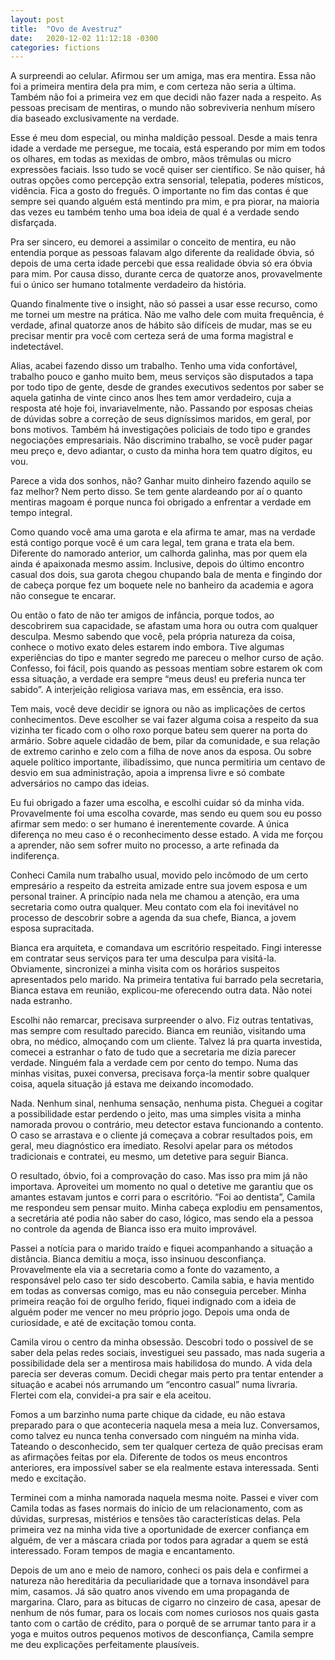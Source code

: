 ```yaml
---
layout: post
title:  "Ovo de Avestruz"
date:   2020-12-02 11:12:18 -0300
categories: fictions
---
```


A surpreendi ao celular. Afirmou ser um amiga, mas era mentira. Essa não foi a primeira mentira dela pra mim, e com certeza não seria a última. Também não foi a primeira vez em que decidi não fazer nada a respeito. As pessoas precisam de mentiras, o mundo não sobreviveria nenhum mísero dia baseado exclusivamente na verdade.

<!--more-->

Esse é meu dom especial, ou minha maldição pessoal. Desde a mais tenra idade a verdade me persegue, me tocaia, está esperando por mim em todos os olhares, em todas as mexidas de ombro, mãos trêmulas ou micro expressões faciais. Isso tudo se você quiser ser científico. Se não quiser, há outras opções como percepção extra sensorial, telepatia, poderes místicos, vidência. Fica a gosto do freguês. O importante no fim das contas é que sempre sei quando alguém está mentindo pra mim, e pra piorar, na maioria das vezes eu também tenho uma boa ideia de qual é a verdade sendo disfarçada.

Pra ser sincero, eu demorei a assimilar o conceito de mentira, eu não entendia porque as pessoas falavam algo diferente da realidade óbvia, só depois de uma certa idade percebi que essa realidade óbvia só era óbvia para mim. Por causa disso, durante cerca de quatorze anos, provavelmente fui o único ser humano totalmente verdadeiro da história.

Quando finalmente tive o insight, não só passei a usar esse recurso, como me tornei um mestre na prática. Não me valho dele com muita frequência, é verdade, afinal quatorze anos de hábito são difíceis de mudar, mas se eu precisar mentir pra você com certeza será de uma forma magistral e indetectável.

Alias, acabei fazendo disso um trabalho. Tenho uma vida confortável, trabalho pouco e ganho muito bem, meus serviços são disputados a tapa por todo tipo de gente, desde de grandes executivos sedentos por saber se aquela gatinha de vinte cinco anos lhes tem amor verdadeiro, cuja a resposta até hoje foi, invariavelmente, não. Passando por esposas cheias de dúvidas sobre a correção de seus digníssimos maridos, em geral, por bons motivos. Também há investigações policiais de todo tipo e grandes negociações empresariais. Não discrimino trabalho, se você puder pagar meu preço e, devo adiantar, o custo da minha hora tem quatro dígitos, eu vou.

Parece a vida dos sonhos, não? Ganhar muito dinheiro fazendo aquilo se faz melhor? Nem perto disso. Se tem gente alardeando por aí o quanto mentiras magoam é porque nunca foi obrigado a enfrentar a verdade em tempo integral.

Como quando você ama uma garota e ela afirma te amar, mas na verdade está contigo porque você é um cara legal, tem grana e trata ela bem. Diferente do namorado anterior, um calhorda galinha, mas por quem ela ainda é apaixonada mesmo assim. Inclusive, depois do último encontro casual dos dois, sua garota chegou chupando bala de menta e fingindo dor de cabeça porque fez um boquete nele no banheiro da academia e agora não consegue te encarar.

Ou então o fato de não ter amigos de infância, porque todos, ao descobrirem sua capacidade, se afastam uma hora ou outra com qualquer desculpa. Mesmo sabendo que você, pela própria natureza da coisa, conhece o motivo exato deles estarem indo embora. Tive algumas experiências do tipo e manter segredo me pareceu o melhor curso de ação. Confesso, foi fácil, pois quando as pessoas mentiam sobre estarem ok com essa situação, a verdade era sempre “meus deus! eu preferia nunca ter sabido”. A interjeição religiosa variava mas, em essência, era isso.

Tem mais, você deve decidir se ignora ou não as implicações de certos conhecimentos. Deve escolher se vai fazer alguma coisa a respeito da sua vizinha ter ficado com o olho roxo porque bateu sem querer na porta do armário. Sobre aquele cidadão de bem, pilar da comunidade, e sua relação de extremo carinho e zelo com a filha de nove anos da esposa. Ou sobre aquele político importante, ilibadíssimo, que nunca permitiria um centavo de desvio em sua administração, apoia a imprensa livre e só combate adversários no campo das ideias.

Eu fui obrigado a fazer uma escolha, e escolhi cuidar só da minha vida. Provavelmente foi uma escolha covarde, mas sendo eu quem sou eu posso afirmar sem medo: o ser humano é inerentemente covarde. A única diferença no meu caso é o reconhecimento desse estado. A vida me forçou a aprender, não sem sofrer muito no processo, a arte refinada da indiferença.

Conheci Camila num trabalho usual, movido pelo incômodo de um certo empresário a respeito da estreita amizade entre sua jovem esposa e um personal trainer. A princípio nada nela me chamou a atenção, era uma secretaria como outra qualquer. Meu contato com ela foi inevitável no processo de descobrir sobre a agenda da sua chefe, Bianca, a jovem esposa supracitada.

Bianca era arquiteta, e comandava um escritório respeitado. Fingi interesse em contratar seus serviços para ter uma desculpa para visitá-la. Obviamente, sincronizei a minha visita com os horários suspeitos apresentados pelo marido. Na primeira tentativa fui barrado pela secretaria, Bianca estava em reunião, explicou-me oferecendo outra data. Não notei nada estranho.

Escolhi não remarcar, precisava surpreender o alvo. Fiz outras tentativas, mas sempre com resultado parecido. Bianca em reunião, visitando uma obra, no médico, almoçando com um cliente. Talvez lá pra quarta investida, comecei a estranhar o fato de tudo que a secretaria me dizia parecer verdade. Ninguém fala a verdade cem por cento do tempo. Numa das minhas visitas, puxei conversa, precisava força-la mentir sobre qualquer coisa, aquela situação já estava me deixando incomodado.

Nada. Nenhum sinal, nenhuma sensação, nenhuma pista. Cheguei a cogitar a possibilidade estar perdendo o jeito, mas uma simples visita a minha namorada provou o contrário, meu detector estava funcionando a contento. O caso se arrastava e o cliente já começava a cobrar resultados pois, em geral, meu diagnóstico era imediato. Resolvi apelar para os métodos tradicionais e contratei, eu mesmo, um detetive para seguir Bianca.

O resultado, óbvio, foi a comprovação do caso. Mas isso pra mim já não importava. Aproveitei um momento no qual o detetive me garantiu que os amantes estavam juntos e corri para o escritório. “Foi ao dentista”, Camila me respondeu sem pensar muito. Minha cabeça explodiu em pensamentos, a secretária até podia não saber do caso, lógico, mas sendo ela a pessoa no controle da agenda de Bianca isso era muito improvável.

Passei a notícia para o marido traído e fiquei acompanhando a situação a distância. Bianca demitiu a moça, isso insinuou desconfiança. Provavelmente ela via a secretaria como a fonte do vazamento, a responsável pelo caso ter sido descoberto. Camila sabia, e havia mentido em todas as conversas comigo, mas eu não conseguia perceber. Minha primeira reação foi de orgulho ferido, fiquei indignado com a ideia de alguém poder me vencer no meu próprio jogo. Depois uma onda de curiosidade, e até de excitação tomou conta.

Camila virou o centro da minha obsessão. Descobri todo o possível de se saber dela pelas redes sociais, investiguei seu passado, mas nada sugeria a possibilidade dela ser a mentirosa mais habilidosa do mundo. A vida dela parecia ser deveras comum. Decidi chegar mais perto pra tentar entender a situação e acabei nós arrumando um “encontro casual” numa livraria. Flertei com ela, convidei-a pra sair e ela aceitou.

Fomos a um barzinho numa parte chique da cidade, eu não estava preparado para o que aconteceria naquela mesa a meia luz. Conversamos, como talvez eu nunca tenha conversado com ninguém na minha vida. Tateando o desconhecido, sem ter qualquer certeza de quão precisas eram as afirmações feitas por ela. Diferente de todos os meus encontros anteriores, era impossível saber se ela realmente estava interessada. Senti medo e excitação.

Terminei com a minha namorada naquela mesma noite. Passei e viver com Camila todas as fases normais do início de um relacionamento, com as dúvidas, surpresas, mistérios e tensões tão características delas. Pela primeira vez na minha vida tive a oportunidade de exercer confiança em alguém, de ver a máscara criada por todos para agradar a quem se está interessado. Foram tempos de magia e encantamento.

Depois de um ano e meio de namoro, conheci os pais dela e confirmei a natureza não hereditária da peculiaridade que a tornava insondável para mim, casamos. Já são quatro anos vivendo em uma propaganda de margarina. Claro, para as bitucas de cigarro no cinzeiro de casa, apesar de nenhum de nós fumar, para os locais com nomes curiosos nos quais gasta tanto com o cartão de crédito, para o porquê de se arrumar tanto para ir a yoga e muitos outros pequenos motivos de desconfiança, Camila sempre me deu explicações perfeitamente plausíveis.